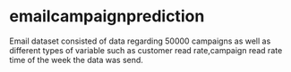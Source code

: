 # emailcampaignprediction

Email dataset consisted of data regarding 50000 campaigns as well as different types of variable such as customer read rate,campaign read rate
time of the week the data was send.
